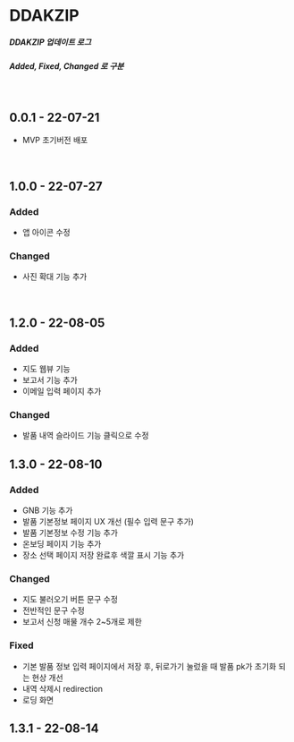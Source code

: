 # DDAKZIP

##### DDAKZIP 업데이트 로그

##### Added, Fixed, Changed 로 구분

<br>

## **0.0.1** - 22-07-21

-   MVP 초기버전 배포

<br>

## **1.0.0** - 22-07-27

### Added

-   앱 아이콘 수정

### Changed

-   사진 확대 기능 추가

<br>

## **1.2.0** - 22-08-05

### Added

-   지도 웹뷰 기능
-   보고서 기능 추가
-   이메일 입력 페이지 추가

### Changed

-   발품 내역 슬라이드 기능 클릭으로 수정


## **1.3.0** - 22-08-10

### Added

-   GNB 기능 추가
-   발품 기본정보 페이지 UX 개선 (필수 입력 문구 추가)
-   발품 기본정보 수정 기능 추가
-   온보딩 페이지 기능 추가
-   장소 선택 페이지 저장 완료후 색깔 표시 기능 추가


### Changed

-   지도 불러오기 버튼 문구 수정
-   전반적인 문구 수정
-   보고서 신청 매물 개수 2~5개로 제한

### Fixed

-   기본 발품 정보 입력 페이지에서 저장 후, 뒤로가기 눌렀을 때 발품 pk가 초기화 되는 현상 개선
-   내역 삭제시 redirection
-   로딩 화면 


## **1.3.1** - 22-08-14
